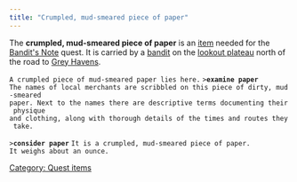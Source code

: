 ```yaml
---
title: "Crumpled, mud-smeared piece of paper"
---
```


The **crumpled, mud-smeared piece of paper** is an
[item](item "wikilink") needed for the [Bandit's
Note](Quest#Bandit.27s_Note "wikilink") quest. It is carried by a
[bandit](bandit "wikilink") on the [lookout
plateau](watchtower "wikilink") north of the road to [Grey
Havens](Grey_Havens "wikilink").

`A crumpled piece of mud-smeared paper lies here.`
`>`**`examine paper`**
`The names of local merchants are scribbled on this piece of dirty, mud-smeared`
`paper. Next to the names there are descriptive terms documenting their physique`
`and clothing, along with thorough details of the times and routes they take.`

`>`**`consider paper`**
`It is a crumpled, mud-smeared piece of paper.`
`It weighs about an ounce.`

[Category: Quest items](Category:_Quest_items "wikilink")